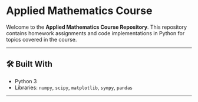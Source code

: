 # Applied Mathematics Course

Welcome to the **Applied Mathematics Course Repository**. This repository contains homework assignments and code implementations in Python for topics covered in the course.

---

## 🛠️ Built With
- Python 3
- Libraries: `numpy`, `scipy`, `matplotlib`, `sympy`, `pandas`

---
